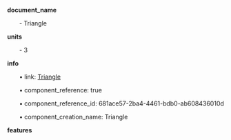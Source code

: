 **document_name**

&emsp;&emsp;- Triangle

**units**

&emsp;&emsp;- 3

**info**

&emsp;&emsp;• link: [Triangle](/data4/\Component4-5554263b-b36b-4dd9-8e88-401b1c47f762\Triangle-681ace57-2ba4-4461-bdb0-ab608436010d)

&emsp;&emsp;• component_reference: true

&emsp;&emsp;• component_reference_id: 681ace57-2ba4-4461-bdb0-ab608436010d

&emsp;&emsp;• component_creation_name: Triangle

**features**